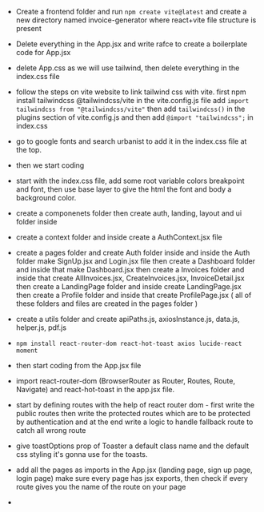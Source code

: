 - Create a frontend folder and run `npm create vite@latest` and create a new directory named invoice-generator where react+vite file structure is present

- Delete everything in the App.jsx and write rafce to create a boilerplate code for App.jsx

- delete App.css as we will use tailwind, then delete everything in the index.css file

- follow the steps on vite website to link tailwind css with vite. first npm install tailwindcss @tailwindcss/vite in the vite.config.js file add `import tailwindcss from "@tailwindcss/vite"` then add `tailwindcss()` in the plugins section of vite.config.js and then add `@import "tailwindcss";` in index.css

- go to google fonts and search urbanist to add it in the index.css file at the top.

- then we start coding

- start with the index.css file, add some root variable colors breakpoint and font, then use base layer to give the html the font and body a background color.

- create a componenets folder then create auth, landing, layout and ui folder inside

- create a context folder and inside create a AuthContext.jsx file

- create a pages folder and create Auth folder inside and inside the Auth folder make SignUp.jsx and Login.jsx file then create a Dashboard folder and inside that make Dashboard.jsx then create a Invoices folder and inside that create AllInvoices.jsx, CreateInvoices.jsx, InvoiceDetail.jsx then create a LandingPage folder and inside create LandingPage.jsx then create a Profile folder and inside that create ProfilePage.jsx ( all of these folders and files are created in the pages folder )

- create a utils folder and create apiPaths.js, axiosInstance.js, data.js, helper.js, pdf.js

- `npm install react-router-dom react-hot-toast axios lucide-react moment`

- then start coding from the App.jsx file

- import react-router-dom (BrowserRouter as Router, Routes, Route, Navigate) and react-hot-toast in the app.jsx file.

- start by defining routes with the help of react router dom - first write the public routes then write the protected routes which are to be protected by authentication and at the end write a logic to handle fallback route to catch all wrong route

- give toastOptions prop of Toaster a default class name and the default css styling it's gonna use for the toasts.

- add all the pages as imports in the App.jsx (landing page, sign up page, login page) make sure every page has jsx exports, then check if every route gives you the name of the route on your page

-
